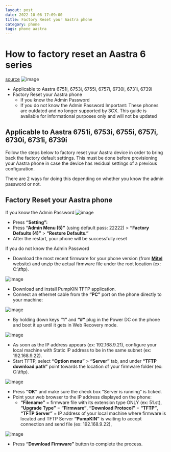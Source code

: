 ```yaml
---
layout: post
date: 2022-10-06 17:09:00
title: Factory Reset your Aastra phone
category: phone
tags: phone aastra
---
```


# How to factory reset an Aastra 6 series
[source](https://www.3cx.com/sip-phones/factory-reset-aastra/) 
![image](https://user-images.githubusercontent.com/1507737/194350694-8dd3bb6f-3929-4860-bb45-87a79626cb9e.png)
* Applicable to Aastra 6751i, 6753i, 6755i, 6757i, 6730i, 6731i, 6739i
* Factory Reset your Aastra phone
  * If you know the Admin Password
  * If you do not know the Admin Password
Important: These phones are outdated and no longer supported by 3CX. This guide is available for informational purposes only and will not be updated

## Applicable to Aastra 6751i, 6753i, 6755i, 6757i, 6730i, 6731i, 6739i
Follow the steps below to factory reset your Aastra device in order to bring back the factory default settings. This must be done before provisioning your Aastra phone in case the device has residual settings of a previous configuration.

There are 2 ways for doing this depending on whether you know the admin password or not.

## Factory Reset your Aastra phone

If you know the Admin Password
![image](https://user-images.githubusercontent.com/1507737/194351132-d79c6855-56ec-4ac8-b4a3-e22cf5cfe787.png)
* Press **“Setting”:**
* Press **“Admin Menu (5)”** (using default pass: 22222) > **“Factory Defaults (4)”** > **“Restore Defaults.”**
* After the restart, your phone will be successfully reset

If you do not know the Admin Password
* Download the most recent firmware for your phone version (from **[Mitel](https://www.mitel.com/de-de/open-solutions/archives/6755)** website) and unzip the actual firmware file under the root location (ex: C:\tftp).

![image](https://user-images.githubusercontent.com/1507737/194351315-d33a1ee3-bd09-4057-b84b-faa88006ca04.png)
* Download and install PumpKIN TFTP application.
* Connect an ethernet cable from the **“PC”** port on the phone directly to your machine:

![image](https://user-images.githubusercontent.com/1507737/194351486-926c0183-989b-454f-ac1c-99b91a3b4b52.png)
  * By holding down keys **“1”** and **“#”** plug in the Power DC on the phone and boot it up until it gets in Web Recovery mode.

![image](https://user-images.githubusercontent.com/1507737/194351596-204d1d60-f929-4ca8-af8d-201bb1d953f2.png)
  * As soon as the IP address appears (ex: 192.168.9.21), configure your local machine with Static IP address to be in the same subnet (ex: 192.168.9.22).
* Start TFTP, select **“Option menu”** > **“Server”** tab, and under **“TFTP download path”** point towards the location of your firmware folder (ex: C:\tftp).

![image](https://user-images.githubusercontent.com/1507737/194351777-78852d18-cff6-4fb1-b1d3-883ee6f58eda.png)

* Press **“OK”** and make sure the check box “Server is running” is ticked.
* Point your web browser to the IP address displayed on the phone:
  * **“Filename”** = firmware file with its extension type ONLY (ex: 51.st), **“Upgrade Type”** = **“Firmware”**, **“Download Protocol”** = **“TFTP”**, **“TFTP Server”** = IP address of your local machine where firmware is located and TFTP Server **“PumpKIN”** is waiting to accept connection and send file (ex: 192.168.9.22),

![image](https://user-images.githubusercontent.com/1507737/194351920-231a6c36-bc59-40a9-bebc-e538792be450.png)
  * Press **“Download Firmware”** button to complete the process.
